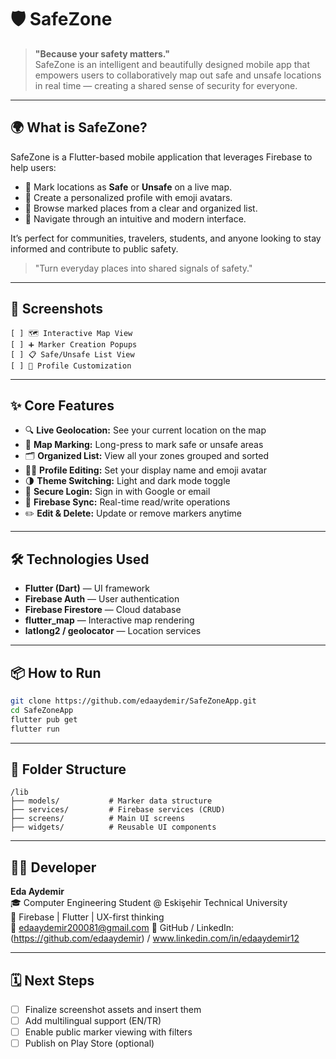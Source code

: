 # 🛡️ SafeZone

> **"Because your safety matters."**  
> SafeZone is an intelligent and beautifully designed mobile app that empowers users to collaboratively map out safe and unsafe locations in real time — creating a shared sense of security for everyone.

---

## 🌍 What is SafeZone?
SafeZone is a Flutter-based mobile application that leverages Firebase to help users:

- 📍 Mark locations as **Safe** or **Unsafe** on a live map.
- 🧑 Create a personalized profile with emoji avatars.
- 👀 Browse marked places from a clear and organized list.
- 📱 Navigate through an intuitive and modern interface.

It’s perfect for communities, travelers, students, and anyone looking to stay informed and contribute to public safety.

> "Turn everyday places into shared signals of safety."

---

## 📸 Screenshots
<!-- Add final screenshots when available -->
```
[ ] 🗺️ Interactive Map View
[ ] ➕ Marker Creation Popups
[ ] 📋 Safe/Unsafe List View
[ ] 👤 Profile Customization
```

---

## ✨ Core Features
- 🔍 **Live Geolocation:** See your current location on the map
- 🧭 **Map Marking:** Long-press to mark safe or unsafe areas
- 🗂️ **Organized List:** View all your zones grouped and sorted
- 🧑‍🎨 **Profile Editing:** Set your display name and emoji avatar
- 🌗 **Theme Switching:** Light and dark mode toggle
- 🔐 **Secure Login:** Sign in with Google or email
- 🔄 **Firebase Sync:** Real-time read/write operations
- ✏️ **Edit & Delete:** Update or remove markers anytime

---

## 🛠️ Technologies Used
- **Flutter (Dart)** — UI framework
- **Firebase Auth** — User authentication
- **Firebase Firestore** — Cloud database
- **flutter_map** — Interactive map rendering
- **latlong2 / geolocator** — Location services

---

## 📦 How to Run
```bash
git clone https://github.com/edaaydemir/SafeZoneApp.git
cd SafeZoneApp
flutter pub get
flutter run
```

---

## 📁 Folder Structure
```
/lib
├── models/           # Marker data structure
├── services/         # Firebase services (CRUD)
├── screens/          # Main UI screens
├── widgets/          # Reusable UI components
```

---

## 👩‍💻 Developer
**Eda Aydemir**  
🎓 Computer Engineering Student @ Eskişehir Technical University  
💬 Firebase | Flutter | UX-first thinking  
📧 edaaydemir200081@gmail.com
🔗 GitHub / LinkedIn: (https://github.com/edaaydemir)  /  www.linkedin.com/in/edaaydemir12

---

## 🗓️ Next Steps
- [ ] Finalize screenshot assets and insert them
- [ ] Add multilingual support (EN/TR)
- [ ] Enable public marker viewing with filters
- [ ] Publish on Play Store (optional)
